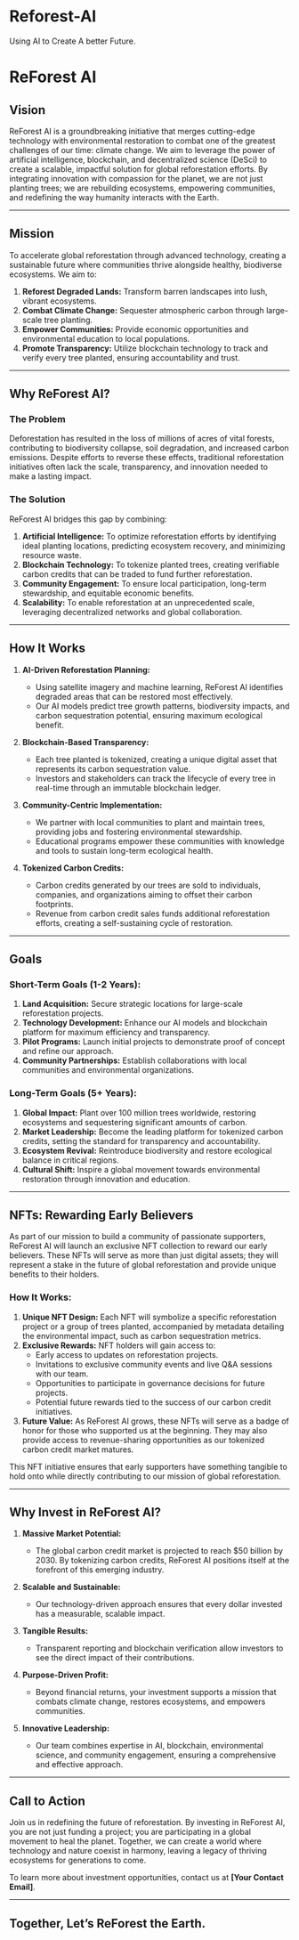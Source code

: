 # Reforest-AI
Using AI to Create A better Future.

# ReForest AI

## Vision
ReForest AI is a groundbreaking initiative that merges cutting-edge technology with environmental restoration to combat one of the greatest challenges of our time: climate change. We aim to leverage the power of artificial intelligence, blockchain, and decentralized science (DeSci) to create a scalable, impactful solution for global reforestation efforts. By integrating innovation with compassion for the planet, we are not just planting trees; we are rebuilding ecosystems, empowering communities, and redefining the way humanity interacts with the Earth.

---

## Mission
To accelerate global reforestation through advanced technology, creating a sustainable future where communities thrive alongside healthy, biodiverse ecosystems. We aim to:

1. **Reforest Degraded Lands:** Transform barren landscapes into lush, vibrant ecosystems.
2. **Combat Climate Change:** Sequester atmospheric carbon through large-scale tree planting.
3. **Empower Communities:** Provide economic opportunities and environmental education to local populations.
4. **Promote Transparency:** Utilize blockchain technology to track and verify every tree planted, ensuring accountability and trust.

---

## Why ReForest AI?

### The Problem
Deforestation has resulted in the loss of millions of acres of vital forests, contributing to biodiversity collapse, soil degradation, and increased carbon emissions. Despite efforts to reverse these effects, traditional reforestation initiatives often lack the scale, transparency, and innovation needed to make a lasting impact.

### The Solution
ReForest AI bridges this gap by combining:

1. **Artificial Intelligence:** To optimize reforestation efforts by identifying ideal planting locations, predicting ecosystem recovery, and minimizing resource waste.
2. **Blockchain Technology:** To tokenize planted trees, creating verifiable carbon credits that can be traded to fund further reforestation.
3. **Community Engagement:** To ensure local participation, long-term stewardship, and equitable economic benefits.
4. **Scalability:** To enable reforestation at an unprecedented scale, leveraging decentralized networks and global collaboration.

---

## How It Works

1. **AI-Driven Reforestation Planning:**
   - Using satellite imagery and machine learning, ReForest AI identifies degraded areas that can be restored most effectively.
   - Our AI models predict tree growth patterns, biodiversity impacts, and carbon sequestration potential, ensuring maximum ecological benefit.

2. **Blockchain-Based Transparency:**
   - Each tree planted is tokenized, creating a unique digital asset that represents its carbon sequestration value.
   - Investors and stakeholders can track the lifecycle of every tree in real-time through an immutable blockchain ledger.

3. **Community-Centric Implementation:**
   - We partner with local communities to plant and maintain trees, providing jobs and fostering environmental stewardship.
   - Educational programs empower these communities with knowledge and tools to sustain long-term ecological health.

4. **Tokenized Carbon Credits:**
   - Carbon credits generated by our trees are sold to individuals, companies, and organizations aiming to offset their carbon footprints.
   - Revenue from carbon credit sales funds additional reforestation efforts, creating a self-sustaining cycle of restoration.

---

## Goals

### Short-Term Goals (1-2 Years):
1. **Land Acquisition:** Secure strategic locations for large-scale reforestation projects.
2. **Technology Development:** Enhance our AI models and blockchain platform for maximum efficiency and transparency.
3. **Pilot Programs:** Launch initial projects to demonstrate proof of concept and refine our approach.
4. **Community Partnerships:** Establish collaborations with local communities and environmental organizations.

### Long-Term Goals (5+ Years):
1. **Global Impact:** Plant over 100 million trees worldwide, restoring ecosystems and sequestering significant amounts of carbon.
2. **Market Leadership:** Become the leading platform for tokenized carbon credits, setting the standard for transparency and accountability.
3. **Ecosystem Revival:** Reintroduce biodiversity and restore ecological balance in critical regions.
4. **Cultural Shift:** Inspire a global movement towards environmental restoration through innovation and education.

---

## NFTs: Rewarding Early Believers
As part of our mission to build a community of passionate supporters, ReForest AI will launch an exclusive NFT collection to reward our early believers. These NFTs will serve as more than just digital assets; they will represent a stake in the future of global reforestation and provide unique benefits to their holders.

### How It Works:
1. **Unique NFT Design:** Each NFT will symbolize a specific reforestation project or a group of trees planted, accompanied by metadata detailing the environmental impact, such as carbon sequestration metrics.
2. **Exclusive Rewards:** NFT holders will gain access to:
   - Early access to updates on reforestation projects.
   - Invitations to exclusive community events and live Q&A sessions with our team.
   - Opportunities to participate in governance decisions for future projects.
   - Potential future rewards tied to the success of our carbon credit initiatives.
3. **Future Value:** As ReForest AI grows, these NFTs will serve as a badge of honor for those who supported us at the beginning. They may also provide access to revenue-sharing opportunities as our tokenized carbon credit market matures.

This NFT initiative ensures that early supporters have something tangible to hold onto while directly contributing to our mission of global reforestation.

---

## Why Invest in ReForest AI?

1. **Massive Market Potential:**
   - The global carbon credit market is projected to reach $50 billion by 2030. By tokenizing carbon credits, ReForest AI positions itself at the forefront of this emerging industry.

2. **Scalable and Sustainable:**
   - Our technology-driven approach ensures that every dollar invested has a measurable, scalable impact.

3. **Tangible Results:**
   - Transparent reporting and blockchain verification allow investors to see the direct impact of their contributions.

4. **Purpose-Driven Profit:**
   - Beyond financial returns, your investment supports a mission that combats climate change, restores ecosystems, and empowers communities.

5. **Innovative Leadership:**
   - Our team combines expertise in AI, blockchain, environmental science, and community engagement, ensuring a comprehensive and effective approach.

---

## Call to Action
Join us in redefining the future of reforestation. By investing in ReForest AI, you are not just funding a project; you are participating in a global movement to heal the planet. Together, we can create a world where technology and nature coexist in harmony, leaving a legacy of thriving ecosystems for generations to come.

To learn more about investment opportunities, contact us at **[Your Contact Email]**.

---

## Together, Let’s ReForest the Earth.


